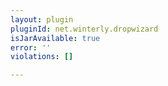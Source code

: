 ```yaml
---
layout: plugin
pluginId: net.winterly.dropwizard
isJarAvailable: true
error: ''
violations: []

---
```

